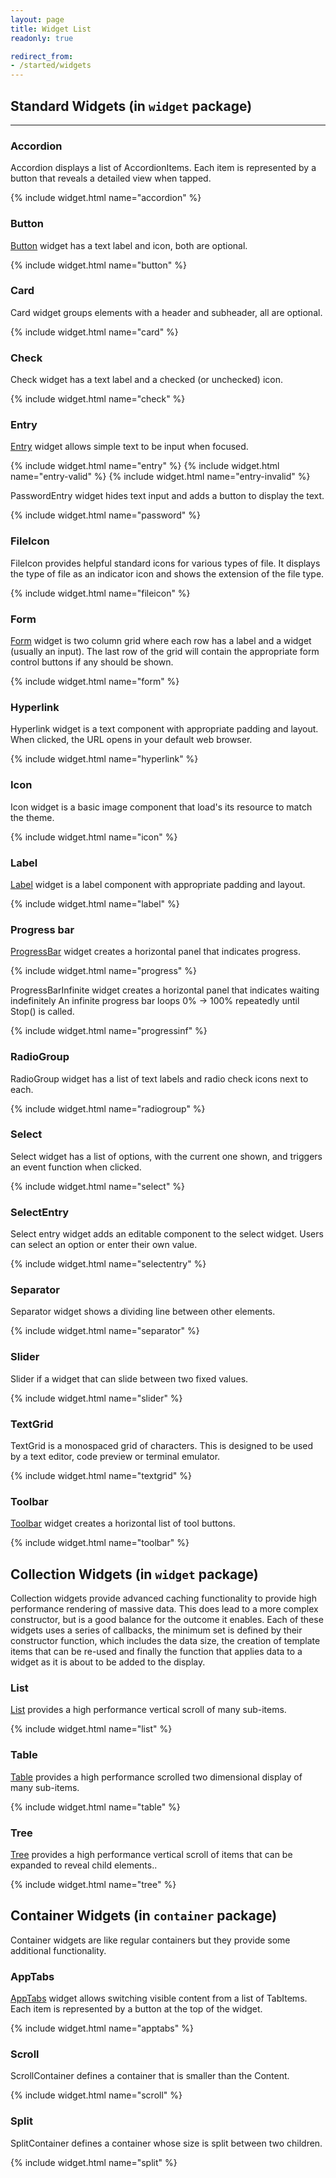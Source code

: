```yaml
---
layout: page
title: Widget List
readonly: true

redirect_from:
- /started/widgets
---
```


## Standard Widgets (in `widget` package)

---

### Accordion

Accordion displays a list of AccordionItems. Each item is represented by a button that reveals a detailed view when tapped.

{% include widget.html name="accordion" %}

### Button

[Button](/widget/button) widget has a text label and icon, both are optional.

{% include widget.html name="button" %}

### Card

Card widget groups elements with a header and subheader, all are optional.

{% include widget.html name="card" %}

### Check

Check widget has a text label and a checked (or unchecked) icon.

{% include widget.html name="check" %}

### Entry

[Entry](/widget/entry) widget allows simple text to be input when focused.

{% include widget.html name="entry" %}
{% include widget.html name="entry-valid" %}
{% include widget.html name="entry-invalid" %}

PasswordEntry widget hides text input and adds a button to display the text.

{% include widget.html name="password" %}

### FileIcon

FileIcon provides helpful standard icons for various types of file.
It displays the type of file as an indicator icon and shows the extension of the file type.

{% include widget.html name="fileicon" %}

### Form

[Form](/widget/form) widget is two column grid where each row has a label and a widget (usually an input). The last row of the grid will contain the appropriate form control buttons if any should be shown.

{% include widget.html name="form" %}

### Hyperlink

Hyperlink widget is a text component with appropriate padding and layout. When clicked, the URL opens in your default web browser.

{% include widget.html name="hyperlink" %}

### Icon

Icon widget is a basic image component that load's its resource to match the theme.

{% include widget.html name="icon" %}

### Label

[Label](/widget/label) widget is a label component with appropriate padding and layout.

{% include widget.html name="label" %}

### Progress bar

[ProgressBar](/widget/progressbar) widget creates a horizontal panel that indicates progress.

{% include widget.html name="progress" %}

ProgressBarInfinite widget creates a horizontal panel that indicates waiting indefinitely An infinite progress bar loops 0% -> 100% repeatedly until Stop() is called.

{% include widget.html name="progressinf" %}

### RadioGroup

RadioGroup widget has a list of text labels and radio check icons next to each.

{% include widget.html name="radiogroup" %}

### Select

Select widget has a list of options, with the current one shown, and triggers an event function when clicked.

{% include widget.html name="select" %}

### SelectEntry

Select entry widget adds an editable component to the select widget.
Users can select an option or enter their own value.

{% include widget.html name="selectentry" %}

### Separator

Separator widget shows a dividing line between other elements.

{% include widget.html name="separator" %}

### Slider

Slider if a widget that can slide between two fixed values.

{% include widget.html name="slider" %}

### TextGrid

TextGrid is a monospaced grid of characters. This is designed to be used by a text editor, code preview or terminal emulator.

{% include widget.html name="textgrid" %}

### Toolbar

[Toolbar](/widget/toolbar) widget creates a horizontal list of tool buttons.

{% include widget.html name="toolbar" %}


## Collection Widgets (in `widget` package)

Collection widgets provide advanced caching functionality to provide high performance rendering of massive data. This does lead to a more complex constructor,
but is a good balance for the outcome it enables.
Each of these widgets uses a series of callbacks, the minimum set is defined by their constructor function, which includes the data size, the creation of template items that can be re-used and finally the function that applies data to a widget as it is about to be added to the display.

### List

[List](/collection/list) provides a high performance vertical scroll of many sub-items.

{% include widget.html name="list" %}

### Table

[Table](/collection/table) provides a high performance scrolled two dimensional display of many sub-items.

{% include widget.html name="table" %}

### Tree

[Tree](/collection/tree) provides a high performance vertical scroll of items that can be expanded to reveal child elements..

{% include widget.html name="tree" %}


## Container Widgets (in `container` package)

Container widgets are like regular containers but they provide some additional functionality.

### AppTabs

[AppTabs](/container/apptabs) widget allows switching visible content from a list of TabItems. Each item is represented by a button at the top of the widget.

{% include widget.html name="apptabs" %}

### Scroll

ScrollContainer defines a container that is smaller than the Content.

{% include widget.html name="scroll" %}

### Split

SplitContainer defines a container whose size is split between two children.

{% include widget.html name="split" %}

